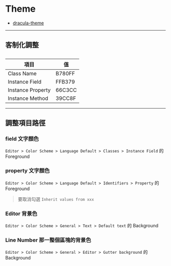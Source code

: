 # Theme

-   [dracula-theme](https://plugins.jetbrains.com/plugin/12275-dracula-theme)

---

## 客制化調整

##

| 項目              | 值     |
| ----------------- | ------ |
| Class Name        | B780FF |
| Instance Field    | FFB379 |
| Instance Property | 66C3CC |
| Instance Method   | 39CC8F |

---

## 調整項目路徑

### field 文字顏色

`Editor > Color Scheme > Language Default > Classes > Instance Field` 的 Foreground

### property 文字顏色

`Editor > Color Scheme > Language Default > Identifiers > Property` 的 Foreground

> 要取消勾選 `Inherit values from xxx`

### Editor 背景色

`Editor > Color Scheme > General > Text > Default text` 的 Background

### Line Number 那一整個區塊的背景色

`Editor > Color Scheme > General > Editor > Gutter background` 的 Background
